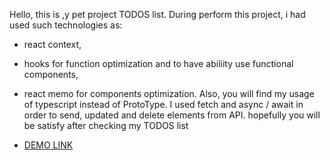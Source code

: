  Hello, this is ,y pet project TODOS list. During perform this project, i had used such technologies as: 
 - react context, 
 - hooks for function optimization and to have abiliity use functional components, 
 - react memo for components optimization. Also, you will find my usage of typescript instead of ProtoType. 
 I used fetch and async / await in order to send, updated and delete elements from API. hopefully you will be satisfy after checking my TODOS list 
 
 - [DEMO LINK](https://vladimir-arkanov.github.io/Todos---project/)
